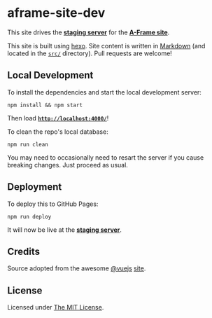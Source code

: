 # aframe-site-dev

This site drives the __[staging server](https://aframe.io/aframe-site-dev/)__ for the __[A-Frame site](https://aframe.io/)__.

This site is built using [hexo](http://hexo.io/). Site content is written in [Markdown](http://daringfireball.net/projects/markdown/syntax) (and located in the [`src/`](src/) directory). Pull requests are welcome!


## Local Development

To install the dependencies and start the local development server:

    npm install && npm start

Then load __[`http://localhost:4000/`](http://localhost:4000/)__!

To clean the repo's local database:

    npm run clean

You may need to occasionally need to resart the server if you cause breaking changes. Just proceed as usual.


## Deployment

To deploy this to GitHub Pages:

    npm run deploy

It will now be live at the __[staging server](https://aframe.io/aframevr-site-dev/)__.


## Credits

Source adopted from the awesome [@vuejs](https://github.com/vuejs/) [site](https://github.com/vuejs/vuejs.org/).


## License

Licensed under [The MIT License](LICENSE).
